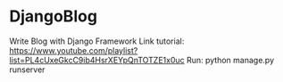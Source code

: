 # DjangoBlog
Write Blog with Django Framework
Link tutorial: https://www.youtube.com/playlist?list=PL4cUxeGkcC9ib4HsrXEYpQnTOTZE1x0uc
Run:
  python manage.py runserver

